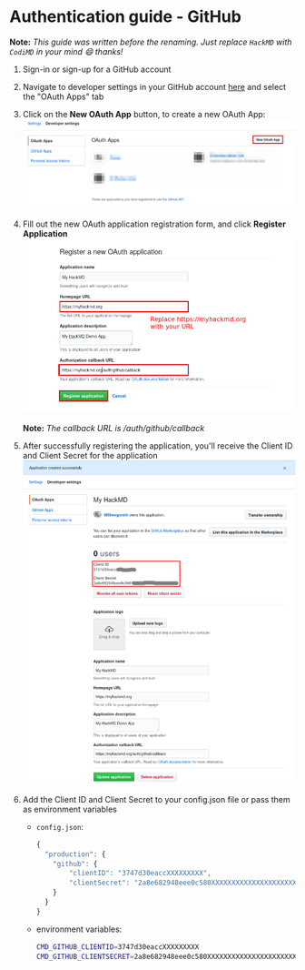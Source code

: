 Authentication guide - GitHub
===

**Note:** *This guide was written before the renaming. Just replace `HackMD` with `CodiMD` in your mind :smile: thanks!*

1. Sign-in or sign-up for a GitHub account
2. Navigate to developer settings in your GitHub account [here](https://github.com/settings/developers) and select the "OAuth Apps" tab
3. Click on the **New OAuth App** button, to create a new OAuth App:  
   ![create-oauth-app](../../images/auth/create-oauth-app.png)

4. Fill out the new OAuth application registration form, and click **Register Application**  
   ![register-oauth-application-form](../../images/auth/register-oauth-application-form.png)

   **Note:** *The callback URL is <your-codimd-url>/auth/github/callback*

5. After successfully registering the application, you'll receive the Client ID and Client Secret for the application  
   ![application-page](../../images/auth/application-page.png)

6. Add the Client ID and Client Secret to your config.json file or pass them as environment variables
    * `config.json`:
      ```js
      {
        "production": {
          "github": {
              "clientID": "3747d30eaccXXXXXXXXX",
              "clientSecret": "2a8e682948eee0c580XXXXXXXXXXXXXXXXXXXXXX"
          }
        }
      }
      ```
    * environment variables:
      ```sh
      CMD_GITHUB_CLIENTID=3747d30eaccXXXXXXXXX
      CMD_GITHUB_CLIENTSECRET=2a8e682948eee0c580XXXXXXXXXXXXXXXXXXXXXX
      ````
